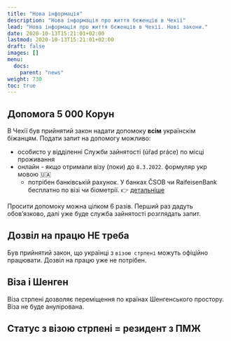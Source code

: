 ```yaml
---
title: "Нова інформація"
description: "Нова інформація про життя бєженців в Чехії"
lead: "Нова інформація про життя бєженців в Чехії. Нові закони."
date: 2020-10-13T15:21:01+02:00
lastmod: 2020-10-13T15:21:01+02:00
draft: false
images: []
menu:
  docs:
    parent: "news"
weight: 730
toc: true
---
```

## Допомога 5 000 Корун
В Чехії був прийнятий закон надати допомоку **всім** українскім біжанцям.
Подати запит на допомогу можливо:
* особисто у відділенні Служби зайнятості (úřad práce) по місці проживання
* онлайн -  якщо отримали візу (поки) до `8.3.2022`. формуляр укр мовою 🇺🇦
  * потрібен банківській рахунок. У банках ČSOB чи RaifeisenBank бесплатно по візі чи біометрії. :point_right: [детальніше](/content/ua/docs/finance/general.md)

Просити допомоку можна цілком 6 разів. Перший раз дадуть обовʼязково, далі уже буде служба зайнятості розглядать запит.


## Дозвіл на працю НЕ треба
Був прийнятий закон, що українці з `візою стрпені` можуть офіційно працювати. Дозвіл на працю уже не потрібен.


## Віза і Шенген
Віза стрпені дозволяє переміщення по країнах Шенгенського простору. Віза не буде анулірована.


## Статус з візою стрпені = резидент з ПМЖ

